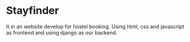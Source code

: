 # Stayfinder
It in an website develop for hostel booking. Using html, css and javascript as frontend and using django as our backend. 
